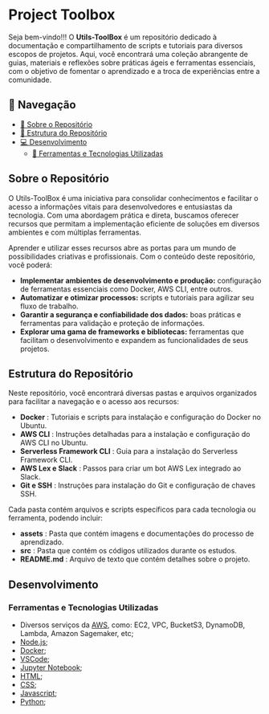 # Project Toolbox

Seja bem-vindo!!! O __Utils-ToolBox__ é um repositório dedicado à documentação e compartilhamento de scripts e tutoriais para diversos escopos de projetos. Aqui, você encontrará uma coleção abrangente de guias, materiais e reflexões sobre práticas ágeis e ferramentas essenciais, com o objetivo de fomentar o aprendizado e a troca de experiências entre a comunidade.

## 📌 Navegação

- [📝 Sobre o Repositório](#sobre-o-repositório)
- [📁 Estrutura do Repositório](#estrutura-do-repositório)
- [💻 Desenvolvimento](#desenvolvimento)
  - [🔧 Ferramentas e Tecnologias Utilizadas](#ferramentas-e-tecnologias-utilizadas)

## Sobre o Repositório

O Utils-ToolBox é uma iniciativa para consolidar conhecimentos e facilitar o acesso a informações vitais para desenvolvedores e entusiastas da tecnologia. Com uma abordagem prática e direta, buscamos oferecer recursos que permitam a implementação eficiente de soluções em diversos ambientes e com múltiplas ferramentas.

Aprender e utilizar esses recursos abre as portas para um mundo de possibilidades criativas e profissionais. Com o conteúdo deste repositório, você poderá:
- __Implementar ambientes de desenvolvimento e produção:__ configuração de ferramentas essenciais como Docker, AWS CLI, entre outros.
- __Automatizar e otimizar processos:__ scripts e tutoriais para agilizar seu fluxo de trabalho.
- __Garantir a segurança e confiabilidade dos dados:__ boas práticas e ferramentas para validação e proteção de informações.
- __Explorar uma gama de frameworks e bibliotecas:__ ferramentas que facilitam o desenvolvimento e expandem as funcionalidades de seus projetos.

## Estrutura do Repositório

Neste repositório, você encontrará diversas pastas e arquivos organizados para facilitar a navegação e o acesso aos recursos:
- __Docker__ : Tutoriais e scripts para instalação e configuração do Docker no Ubuntu.
- __AWS CLI__ : Instruções detalhadas para a instalação e configuração do AWS CLI no Ubuntu.
- __Serverless Framework CLI__ : Guia para a instalação do Serverless Framework CLI.
- __AWS Lex e Slack__ : Passos para criar um bot AWS Lex integrado ao Slack.
- __Git e SSH__ : Instruções para instalação do Git e configuração de chaves SSH.

Cada pasta contém arquivos e scripts específicos para cada tecnologia ou ferramenta, podendo incluir:
- __assets__ : Pasta que contém imagens e documentações do processo de aprendizado.
- __src__ : Pasta que contém os códigos utilizados durante os estudos.
- __README.md__ : Arquivo de texto que contém detalhes sobre o projeto.

## Desenvolvimento

### Ferramentas e Tecnologias Utilizadas

- Diversos serviços da [AWS](https://docs.aws.amazon.com/), como: EC2, VPC, BucketS3, DynamoDB, Lambda, Amazon Sagemaker, etc;
- [Node.js](https://nodejs.org/en/docs);
- [Docker](https://docs.docker.com/);
- [VSCode](https://code.visualstudio.com/docs);
- [Jupyter Notebook](https://docs.anaconda.com/);
- [HTML](https://developer.mozilla.org/en-US/docs/Web/HTML);
- [CSS](https://developer.mozilla.org/en-US/docs/Web/CSS);
- [Javascript](https://developer.mozilla.org/en-US/docs/Web/JavaScript);
- [Python](https://docs.python.org/3/);

